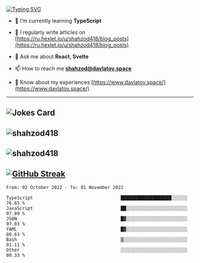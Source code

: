 [![Typing SVG](https://readme-typing-svg.herokuapp.com?font=Turret+Road&height=30&lines=HI!+I%60m+Frontend+Developer)](https://git.io/typing-svg)

- 🌱 I’m currently learning **TypeScript**

- 📝 I regularly write articles on [https://ru.hexlet.io/u/shahzod418/blog_posts](https://ru.hexlet.io/u/shahzod418/blog_posts)

- 💬 Ask me about **React, Svelte**

- 📫 How to reach me **shahzod@davlatov.space**

- 📄 Know about my experiences [https://www.davlatov.space/](https://www.davlatov.space/)

---
![Jokes Card](https://readme-jokes.vercel.app/api?theme=radical)
---
![shahzod418](https://github-readme-stats.vercel.app/api/top-langs?username=shahzod418&show_icons=true&theme=radical&locale=en&layout=compact)
---
![shahzod418](https://github-readme-stats.vercel.app/api?username=shahzod418&show_icons=true&theme=radical&locale=en&count_private=true)
---
[![GitHub Streak](http://github-readme-streak-stats.herokuapp.com?user=shahzod418&theme=radical&date_format=M%20j%5B%2C%20Y%5D)](https://git.io/streak-stats)
---
<!--START_SECTION:waka-->

```text
From: 02 October 2022 - To: 01 November 2022

TypeScript                                 ███████████████████░░░░░░   76.65 %
JavaScript                                 ██░░░░░░░░░░░░░░░░░░░░░░░   07.89 %
JSON                                       █▓░░░░░░░░░░░░░░░░░░░░░░░   07.03 %
YAML                                       █▓░░░░░░░░░░░░░░░░░░░░░░░   06.63 %
Bash                                       ▒░░░░░░░░░░░░░░░░░░░░░░░░   01.11 %
Other                                      ░░░░░░░░░░░░░░░░░░░░░░░░░   00.33 %
```

<!--END_SECTION:waka-->
